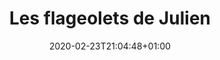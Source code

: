 ---
layout: recipe
date: 2020-02-23T21:04:48+01:00
draft: false    
title:  "Les flageolets de Julien" # The title of your awesome recipe
image: flageolets-julien.jpg # Name of image in recipe bundle
#imagecredit: https://placekitten.com/600/800 # URL to image source page, website, or creator
YouTubeID:  # The F2SYDXV1W1w part of https://www.youtube.com/watch?v=F2SYDXV1W1w
authorName: # Name of the recipe/article author
authorURL: # URL of their home website
sourceName: # Name of the source website
sourceURL: # Actual URL of the recipe itself
catégories: plat # The type of meal or course your recipe is about. For example: "dinner", "entree", or "dessert".
tags:
  - légumineuse
  - fat
  - automne
  - hiver
yield: 5 euros
prepTime: 10 min
cookTime: 10 min

ingredients:
- 1 boite de flageolets
- 1 barquette de lardons
- 1 cuilère à soupe de graisse canard (ou deux pour les gourmands)
- 1/2 oignon
- 1 gousse d'ail
- Sel & poivre
directions:
- Rincez les flageolets dans une passoire avec de l'eau
- Epluchez et coupez l'ail et l'oignon
- Faites fondre la graisse de canard dans une casserole
- Faites revenir l'ail, l'oignon et les lardons dans la graisse de canard
- Ajoutez les flageolets rincez dans la casseroles
- Faites les chauffer quelques minutes dans la casserole, sans faire trop de la bouillie... 
- Assaisonnez avec du sel et du poivre. 
- Et à table ! 
---